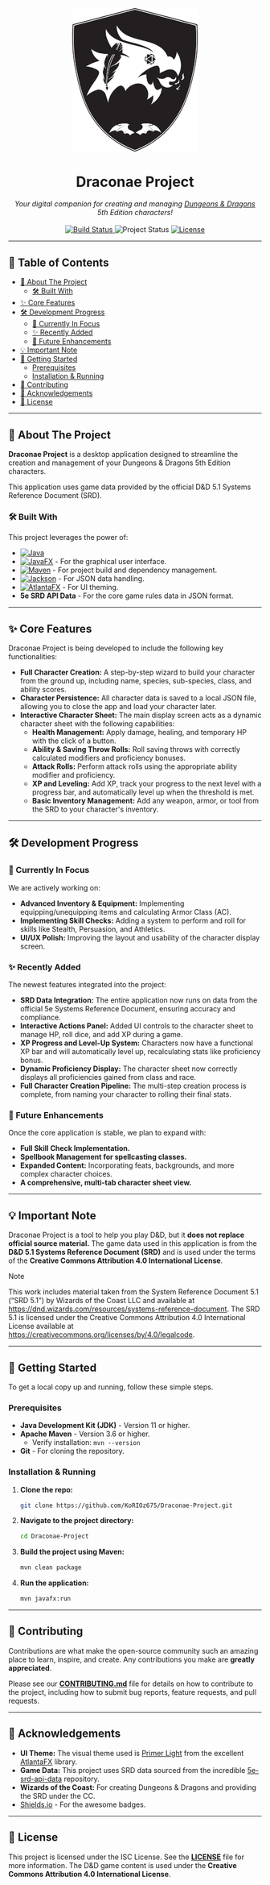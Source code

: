 <p align="center">
  <img src="src/main/resources/com/nightbreeze/images/logo-Draconae-Project.svg" width="250" alt="Draconae Project Logo">
</p>

<h1 align="center">Draconae Project</h1>

<p align="center">
  <em>Your digital companion for creating and managing <a href="https://www.dndbeyond.com" target="_blank">Dungeons & Dragons</a> 5th Edition characters!</em>
  <br><br>
  <a href="https://github.com/Night-Breeze-Inn/Draconae-Project/actions">
    <img src="https://img.shields.io/github/actions/workflow/status/Night-Breeze-Inn/Draconae-Project/maven.yml?style=for-the-badge&branch=main" alt="Build Status">
  </a>
  <img src="https://img.shields.io/badge/status-in%20development-blue?style=for-the-badge" alt="Project Status">
  <a href="LICENSE">
    <img src="https://img.shields.io/github/license/KoRIOz675/Draconae-Project?style=for-the-badge" alt="License">
  </a>
</p>

---

## 📜 Table of Contents

- [📖 About The Project](#-about-the-project)
    - [🛠️ Built With](#️-built-with)
- [✨ Core Features](#-core-features)
- [🛠️ Development Progress](#️-development-progress)
    - [🚧 Currently In Focus](#-currently-in-focus)
    - [✨ Recently Added](#-recently-added)
    - [🚀 Future Enhancements](#-future-enhancements)
- [💡 Important Note](#-important-note)
- [🏁 Getting Started](#-getting-started)
    - [Prerequisites](#prerequisites)
    - [Installation & Running](#installation--running)
- [🤝 Contributing](#-contributing)
- [🙏 Acknowledgements](#-acknowledgements)
- [📄 License](#-license)

---

## 📖 About The Project

**Draconae Project** is a desktop application designed to streamline the creation and management of your Dungeons & Dragons 5th Edition characters. 

This application uses game data provided by the official D&D 5.1 Systems Reference Document (SRD).

### 🛠️ Built With

This project leverages the power of:

- [![Java](https://img.shields.io/badge/Java%2021+-ED8B00?style=for-the-badge&logo=openjdk&logoColor=white)](https://www.java.com)
- [![JavaFX](https://img.shields.io/badge/JavaFX%2023-007396?style=for-the-badge&logo=java&logoColor=white)](https://openjfx.io/) - For the graphical user interface.
- [![Maven](https://img.shields.io/badge/Maven-C71A36?style=for-the-badge&logo=apachemaven&logoColor=white)](https://maven.apache.org/) - For project build and dependency management.
- [![Jackson](https://img.shields.io/badge/Jackson-E0234E?style=for-the-badge&logo=json&logoColor=white)](https://github.com/FasterXML/jackson) - For JSON data handling.
- [![AtlantaFX](https://img.shields.io/badge/AtlantaFX-1F78D1?style=for-the-badge)](https://mkpaz.github.io/atlantafx/) - For UI theming.
- **5e SRD API Data** - For the core game rules data in JSON format.

---

## ✨ Core Features

Draconae Project is being developed to include the following key functionalities:

- **Full Character Creation:** A step-by-step wizard to build your character from the ground up, including name, species, sub-species, class, and ability scores.
- **Character Persistence:** All character data is saved to a local JSON file, allowing you to close the app and load your character later.
- **Interactive Character Sheet:** The main display screen acts as a dynamic character sheet with the following capabilities:
    - **Health Management:** Apply damage, healing, and temporary HP with the click of a button.
    - **Ability & Saving Throw Rolls:** Roll saving throws with correctly calculated modifiers and proficiency bonuses.
    - **Attack Rolls:** Perform attack rolls using the appropriate ability modifier and proficiency.
    - **XP and Leveling:** Add XP, track your progress to the next level with a progress bar, and automatically level up when the threshold is met.
    - **Basic Inventory Management:** Add any weapon, armor, or tool from the SRD to your character's inventory.


---

## 🛠️ Development Progress

### 🚧 Currently In Focus

We are actively working on:

- **Advanced Inventory & Equipment:** Implementing equipping/unequipping items and calculating Armor Class (AC).
- **Implementing Skill Checks:** Adding a system to perform and roll for skills like Stealth, Persuasion, and Athletics.
- **UI/UX Polish:** Improving the layout and usability of the character display screen.

### ✨ Recently Added

The newest features integrated into the project:

- **SRD Data Integration:** The entire application now runs on data from the official 5e Systems Reference Document, ensuring accuracy and compliance.
- **Interactive Actions Panel:** Added UI controls to the character sheet to manage HP, roll dice, and add XP during a game.
- **XP Progress and Level-Up System:** Characters now have a functional XP bar and will automatically level up, recalculating stats like proficiency bonus.
- **Dynamic Proficiency Display:** The character sheet now correctly displays all proficiencies gained from class and race.
- **Full Character Creation Pipeline:** The multi-step creation process is complete, from naming your character to rolling their final stats.

### 🚀 Future Enhancements

Once the core application is stable, we plan to expand with:

- **Full Skill Check Implementation.**
- **Spellbook Management for spellcasting classes.**
- **Expanded Content:** Incorporating feats, backgrounds, and more complex character choices.
- **A comprehensive, multi-tab character sheet view.**

---

## 💡 Important Note

Draconae Project is a tool to help you play D&D, but it **does not replace official source material.** The game data used in this application is from the **D&D 5.1 Systems Reference Document (SRD)** and is used under the terms of the **Creative Commons Attribution 4.0 International License**.


> [!NOTE]
> This work includes material taken from the System Reference Document 5.1 (“SRD 5.1”) by Wizards of the Coast LLC and available at https://dnd.wizards.com/resources/systems-reference-document. The SRD 5.1 is licensed under the Creative Commons Attribution 4.0 International License available at https://creativecommons.org/licenses/by/4.0/legalcode.

---

## 🏁 Getting Started

To get a local copy up and running, follow these simple steps.

### Prerequisites

- **Java Development Kit (JDK)** - Version 11 or higher.
- **Apache Maven** - Version 3.6 or higher.
    - Verify installation: `mvn --version`
- **Git** - For cloning the repository.

### Installation & Running

1.  **Clone the repo:**
    ```bash
    git clone https://github.com/KoRIOz675/Draconae-Project.git
    ```
2.  **Navigate to the project directory:**
    ```bash
    cd Draconae-Project
    ```
3.  **Build the project using Maven:**
    ```bash
    mvn clean package
    ```
4.  **Run the application:**
    ```bash
    mvn javafx:run
    ```

---

## 🤝 Contributing

Contributions are what make the open-source community such an amazing place to learn, inspire, and create. Any contributions you make are **greatly appreciated**.

Please see our [**CONTRIBUTING.md**](CONTRIBUTING.md) file for details on how to contribute to the project, including how to submit bug reports, feature requests, and pull requests.

---

## 🙏 Acknowledgements

- **UI Theme:** The visual theme used is [Primer Light](https://mkpaz.github.io/atlantafx/) from the excellent [AtlantaFX](https://mkpaz.github.io/atlantafx/) library.
- **Game Data:** This project uses SRD data sourced from the incredible [5e-srd-api-data](https://github.com/5e-bits/5e-srd-api-data) repository.
- **Wizards of the Coast:** For creating Dungeons & Dragons and providing the SRD under the CC.
- [Shields.io](https://shields.io/) - For the awesome badges.

---

## 📄 License

This project is licensed under the ISC License. See the [**LICENSE**](LICENSE) file for more information. The D&D game content is used under the **Creative Commons Attribution 4.0 International License**.
